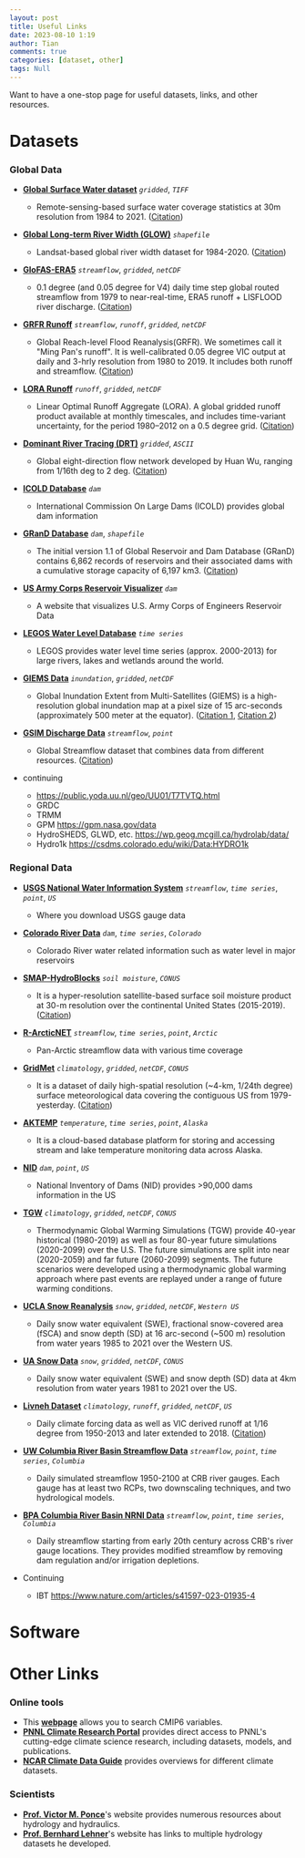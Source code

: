 ```yaml
---
layout: post
title: Useful Links
date: 2023-08-10 1:19
author: Tian
comments: true
categories: [dataset, other]
tags: Null
---
```

Want to have a one-stop page for useful datasets, links, and other resources.

# Datasets
### Global Data
- [**Global Surface Water dataset**](https://global-surface-water.appspot.com/download) *`gridded`*, *`TIFF`*
    - Remote-sensing-based surface water coverage statistics at 30m resolution from 1984 to 2021. ([Citation](https://www.nature.com/articles/nature20584))
- [**Global Long-term River Width (GLOW)**](https://zenodo.org/record/6425657) *`shapefile`*
    - Landsat-based global river width dataset for 1984-2020. ([Citation](https://agupubs.onlinelibrary.wiley.com/doi/full/10.1029/2021WR031712))
- [**GloFAS-ERA5**](https://cds.climate.copernicus.eu/cdsapp#!/dataset/cems-glofas-historical?tab=overview) *`streamflow`*, *`gridded`*, *`netCDF`*
    - 0.1 degree (and 0.05 degree for V4) daily time step global routed streamflow from 1979 to near-real-time, ERA5 runoff + LISFLOOD river discharge. ([Citation](https://essd.copernicus.org/articles/12/2043/2020/))
- [**GRFR Runoff**](https://www.reachhydro.org/home/records/grfr) *`streamflow`*, *`runoff`*, *`gridded`*, *`netCDF`*
    - Global Reach-level Flood Reanalysis(GRFR). We sometimes call it "Ming Pan's runoff". It is well-calibrated 0.05 degree VIC output at daily and 3-hrly resolution from 1980 to 2019. It includes both runoff and streamflow. ([Citation](https://doi.org/10.1175/BAMS-D-20-0057.1))
- [**LORA Runoff**](https://geonetwork.nci.org.au/geonetwork/srv/eng/catalog.search#/metadata/f9617_9854_8096_5291) *`runoff`*, *`gridded`*, *`netCDF`*
    - Linear Optimal Runoff Aggregate (LORA). A global gridded runoff product available at monthly timescales, and includes time-variant uncertainty, for the period 1980–2012 on a 0.5 degree grid. ([Citation](https://hess.copernicus.org/articles/23/851/2019/))
- [**Dominant River Tracing (DRT)**](https://www.ntsg.umt.edu/project/drt.php) *`gridded`*, *`ASCII`*
    - Global eight-direction flow network developed by Huan Wu, ranging from 1/16th deg to 2 deg. ([Citation](https://doi.org/10.1029/2012WR012313))
- [**ICOLD Database**](https://www.icold-cigb.org/GB/World_register/data_search.asp) *`dam`*
    - International Commission On Large Dams (ICOLD) provides global dam information
- [**GRanD Database**](https://www.globaldamwatch.org/grand/) *`dam`*, *`shapefile`*
    - The initial version 1.1 of Global Reservoir and Dam Database (GRanD) contains 6,862 records of reservoirs and their associated dams with a cumulative storage capacity of 6,197 km3. ([Citation](https://esajournals.onlinelibrary.wiley.com/doi/full/10.1890/100125))
- [**US Army Corps Reservoir Visualizer**](https://nicholasinstitute.duke.edu/reservoir-data/) *`dam`*
    - A website that visualizes U.S. Army Corps of Engineers Reservoir Data  
- [**LEGOS Water Level Database**](http://www.legos.obs-mip.fr/en/soa/hydrologie/hydroweb/index.html) *`time series`*
    - LEGOS provides water level time series (approx. 2000-2013) for large rivers, lakes and wetlands around the world. 
- [**GIEMS Data**](https://www.estellus.fr/index.php?static13/giems-d15) *`inundation`*, *`gridded`*, *`netCDF`*
    - Global Inundation Extent from Multi-Satellites (GIEMS) is a high-resolution global inundation map at a pixel size of 15 arc-seconds (approximately 500 meter at the equator). ([Citation 1](https://www.sciencedirect.com/science/article/pii/S0034425714004258?via%3Dihub), [Citation 2](https://agupubs.onlinelibrary.wiley.com/doi/full/10.1029/2006JD007847))
- [**GSIM Discharge Data**](https://doi.pangaea.de/10.1594/PANGAEA.887477) *`streamflow`*, *`point`*
    - Global Streamflow dataset that combines data from different resources. ([Citation](https://essd.copernicus.org/articles/10/765/2018/))

- continuing
    - https://public.yoda.uu.nl/geo/UU01/T7TVTQ.html
    - GRDC
    - TRMM
    - GPM https://gpm.nasa.gov/data
    - HydroSHEDS, GLWD, etc. https://wp.geog.mcgill.ca/hydrolab/data/
    - Hydro1k https://csdms.colorado.edu/wiki/Data:HYDRO1k




### Regional Data
- [**USGS National Water Information System**](https://maps.waterdata.usgs.gov/mapper/) *`streamflow`*, *`time series`*, *`point`*, *`US`* 
    - Where you download USGS gauge data
- [**Colorado River Data**](http://www.water-data.com/) *`dam`*, *`time series`*, *`Colorado`*
    - Colorado River water related information such as water level in major reservoirs
- [**SMAP-HydroBlocks**](https://waterai.earth/smaphb/) *`soil moisture`*, *`CONUS`*
    - It is a hyper-resolution satellite-based surface soil moisture product at 30-m resolution over the continental United States (2015-2019). ([Citation](https://doi.org/10.1038/s41597-021-01050-2))
- [**R-ArcticNET**](https://www.r-arcticnet.sr.unh.edu/v4.0/index.html) *`streamflow`*, *`time series`*, *`point`*, *`Arctic`*
    - Pan-Arctic streamflow data with various time coverage
- [**GridMet**](https://www.climatologylab.org/gridmet.html) *`climatology`*, *`gridded`*, *`netCDF`*, *`CONUS`*
    - It is a dataset of daily high-spatial resolution (~4-km, 1/24th degree) surface meteorological data covering the contiguous US from 1979-yesterday. ([Citation](https://rmets.onlinelibrary.wiley.com/doi/full/10.1002/joc.3413))
- [**AKTEMP**](https://aktemp.uaa.alaska.edu/#/explorer) *`temperature`*, *`time series`*, *`point`*, *`Alaska`*
    - It is a cloud-based database platform for storing and accessing stream and lake temperature monitoring data across Alaska.
- [**NID**](https://nid.sec.usace.army.mil/#/) *`dam`*, *`point`*, *`US`*
    - National Inventory of Dams (NID) provides >90,000 dams information in the US
- [**TGW**](https://tgw-data.msdlive.org/) *`climatology`*, *`gridded`*, *`netCDF`*, *`CONUS`*
    - Thermodynamic Global Warming Simulations (TGW) provide 40-year historical (1980-2019) as well as four 80-year future simulations (2020-2099) over the U.S. The future simulations are split into near (2020-2059) and far future (2060-2099) segments. The future scenarios were developed using a thermodynamic global warming approach where past events are replayed under a range of future warming conditions. 
- [**UCLA Snow Reanalysis**](https://nsidc.org/data/wus_ucla_sr/versions/1) *`snow`*, *`gridded`*, *`netCDF`*, *`Western US`*
    - Daily snow water equivalent (SWE), fractional snow-covered area (fSCA) and snow depth (SD) at 16 arc-second (~500 m) resolution from water years 1985 to 2021 over the Western US. 
- [**UA Snow Data**](https://nsidc.org/data/nsidc-0719/versions/1) *`snow`*, *`gridded`*, *`netCDF`*, *`CONUS`*
    - Daily snow water equivalent (SWE) and snow depth (SD) data at 4km resolution from water years 1981 to 2021 over the US. 
- [**Livneh Dataset**](https://climatedataguide.ucar.edu/climate-data/livneh-gridded-precipitation-and-other-meteorological-variables-continental-us-mexico) *`climatology`*, *`runoff`*, *`gridded`*, *`netCDF`*, *`US`*
    - Daily climate forcing data as well as VIC derived runoff at 1/16 degree from 1950-2013 and later extended to 2018. ([Citation](https://www.nature.com/articles/sdata201542))
- [**UW Columbia River Basin Streamflow Data**](https://www.hydro.washington.edu/CRCC/data/) *`streamflow`*, *`point`*, *`time series`*, *`Columbia`*
    - Daily simulated streamflow 1950-2100 at CRB river gauges. Each gauge has at least two RCPs, two downscaling techniques, and two hydrological models.
- [**BPA Columbia River Basin NRNI Data**](https://www.bpa.gov/energy-and-services/power/historical-streamflow-data) *`streamflow`*, *`point`*, *`time series`*, *`Columbia`*
    - Daily streamflow starting from early 20th century across CRB's river gauge locations. They provides modified streamflow by removing dam regulation and/or irrigation depletions.

- Continuing
    - IBT https://www.nature.com/articles/s41597-023-01935-4



# Software

# Other Links
### Online tools
- This [**webpage**](https://clipc-services.ceda.ac.uk/dreq/mipVars.html) allows you to search CMIP6 variables.
- [**PNNL Climate Research Portal**](https://climate.pnnl.gov/) provides direct access to PNNL's cutting-edge climate science research, including datasets, models, and publications. 
- [**NCAR Climate Data Guide**](https://climatedataguide.ucar.edu/collections/overview-comparison-page) provides overviews for different climate datasets.

### Scientists
- [**Prof. Victor M. Ponce**](https://ponce.sdsu.edu/)'s website provides numerous resources about hydrology and hydraulics.
- [**Prof. Bernhard Lehner**](https://wp.geog.mcgill.ca/hydrolab/people/bernhard/)'s website has links to multiple hydrology datasets he developed.

